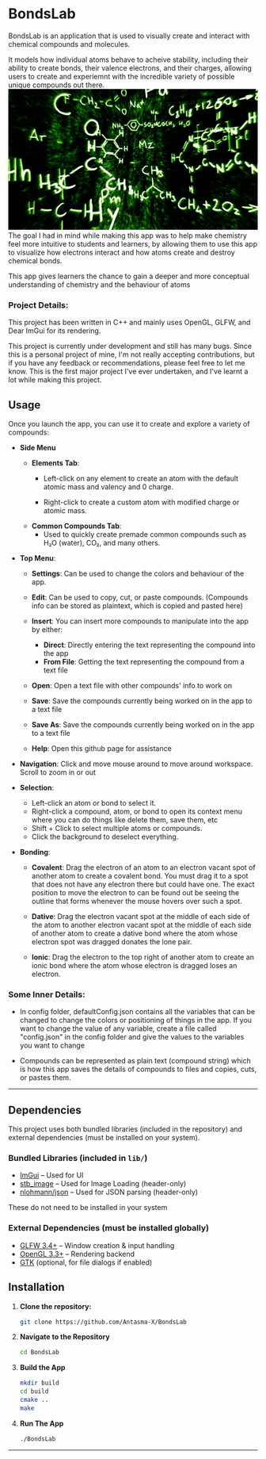 # BondsLab
BondsLab is an application that is used to visually create and interact with chemical compounds and molecules. 

It models how individual atoms behave to acheive stability, including their ability to create bonds, their valence electrons, and their charges, allowing users to create and experiemnt with the incredible variety of possible unique compounds out there.
![](Assets/thumbnail.png)
The goal I had in mind while making this app was to help make chemistry feel more intuitive to students and learners, by allowing them to use this app to visualize how electrons interact and how atoms create and destroy chemical bonds.

This app gives learners the chance to gain a deeper and more conceptual understanding of chemistry and the behaviour of atoms

### Project Details:
This project has been written in C++ and mainly uses OpenGL, GLFW, and Dear ImGui for its rendering.

This project is currently under development and still has many bugs. Since this is a personal project of mine, I'm not really accepting contributions, but if you have any feedback or recommendations, please feel free to let me know. This is the first major project I've ever undertaken, and I've learnt a lot while making this project.

## Usage

Once you launch the app, you can use it to create and explore a variety of compounds:

- **Side Menu**
  - **Elements Tab**:  
    - Left-click on any element to create an atom with the default atomic mass and valency and 0 charge. 

    - Right-click to create a custom atom with modified charge or atomic mass.  
  - **Common Compounds Tab**:  
    - Used to quickly create premade common compounds such as H₂O (water), CO₂, and many others.


- **Top Menu**: 
  - **Settings**: Can be used to change the colors and behaviour of the app. 
  - **Edit**: Can be used to copy, cut, or paste compounds. (Compounds info can be stored as plaintext, which is copied and pasted here)
  - **Insert**: 
    You can insert more compounds to manipulate into the app by either:

    - **Direct**: Directly entering the text  representing the compound into the app
    - **From File**: Getting the text representing the compound from a text file

  - **Open**: Open a text file with other compounds' info to work on
  - **Save**: Save the compounds currently being worked on in the app to a text file
  - **Save As**: Save the compounds currently being worked on in the app to a text file
  - **Help**: Open this github page for assistance

- **Navigation**: Click and move mouse around to move around workspace. Scroll to zoom in or out

- **Selection**: 
  - Left-click an atom or bond to select it.
  - Right-click a compound, atom, or bond to open its context menu where you can do things like delete them, save them, etc
  - Shift + Click to select multiple atoms or compounds.
  - Click the background to deselect everything.

- **Bonding**:
  - **Covalent**: Drag the electron of an atom to an electron vacant spot of another atom to create a covalent bond. You must drag it to a spot that does not have any electron there but could have one. The exact position to move the electron to can be found out be seeing the outline that forms whenever the mouse hovers over such a spot.

  - **Dative**: Drag the electron vacant spot at the middle of each side of the atom to another electron vacant spot at the middle of each side of another atom to create a dative bond where the atom whose electron spot was dragged donates the lone pair.

  - **Ionic**: Drag the electron to the top right of another atom to create an ionic bond where the atom whose electron is dragged loses an electron.

### Some Inner Details:
 - In config folder, defaultConfig.json contains all the variables that can be changed to change the colors or positioning of things in the app. If you want to change the value of any variable, create a file called "config.json" in the config folder and give the values to the variables you want to change

  - Compounds can be represented as plain text (compound string) which is how this app saves the details of compounds to files and copies, cuts, or pastes them.

---
## Dependencies

This project uses both bundled libraries (included in the repository) and external dependencies (must be installed on your system).

### Bundled Libraries (included in `lib/`)
- [ImGui](https://github.com/ocornut/imgui) – Used for UI
- [stb_image](https://github.com/nothings/stb) – Used for Image Loading (header-only)  
- [nlohmann/json](https://github.com/nlohmann/json) – Used for JSON parsing (header-only)  

These do not need to be installed in your system

### External Dependencies (must be installed globally)
- [GLFW 3.4+](https://www.glfw.org/) – Window creation & input handling  
- [OpenGL 3.3+](https://www.opengl.org/) – Rendering backend  
- [GTK](https://www.gtk.org/) (optional, for file dialogs if enabled)  

## Installation

1. **Clone the repository:**
   ```bash
   git clone https://github.com/Antasma-X/BondsLab
2. **Navigate to the Repository**
    ```bash
    cd BondsLab
3. **Build the App**
    ```bash
    mkdir build
    cd build
    cmake ..
    make
4. **Run The App**
    ```bash
    ./BondsLab

---